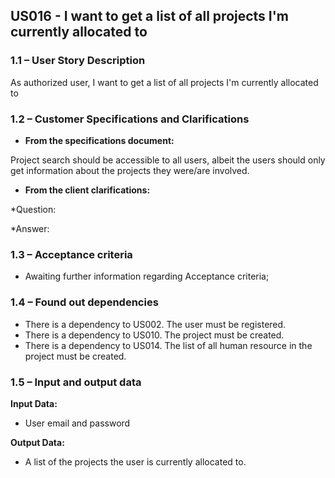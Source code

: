 ## **US016 - I want to get a list of all projects I'm currently allocated to**

### **1.1 – User Story Description**

As authorized user, I want to get a list of all projects I'm currently allocated to

### **1.2 – Customer Specifications and Clarifications**

- **From the specifications document:**

Project search should be accessible to all users, albeit the users should only get information
about the projects they were/are involved.

- **From the client clarifications:**

*Question:

*Answer:


### **1.3 – Acceptance criteria**

- Awaiting further information regarding Acceptance criteria;

### **1.4 – Found out dependencies**

* There is a dependency to US002. The user must be registered.
* There is a dependency to US010. The project must be created.
* There is a dependency to US014. The list of all human resource in the project must be created.

### **1.5 – Input and output data**

**Input Data:**

- User email and password

**Output Data:**

- A list of the projects the user is currently allocated to.